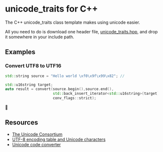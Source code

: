 # unicode_traits for C++

The C++ unicode_traits class template makes using unicode easier. 

All you need to do is download one header file, [unicode_traits.hpp](https://raw.githubusercontent.com/danielaparker/unicode_traits/master/src/unicode_traits.hpp), and drop it somewhere in your include path.

## Examples

### Convert UTF8 to UTF16
```c++
std::string source = "Hello world \xf0\x9f\x99\x82"; // 

std::u16string target;
auto result = convert(source.begin(),source.end(),
                      std::back_insert_iterator<std::u16string>(target), 
                      conv_flags::strict);
```
&#128578;

## Resources

- [The Unicode Consortium](http://unicode.org/)
- [UTF-8 encoding table and Unicode characters](http://www.utf8-chartable.de/unicode-utf8-table.pl)
- [Unicode code converter](https://r12a.github.io/apps/conversion/)






